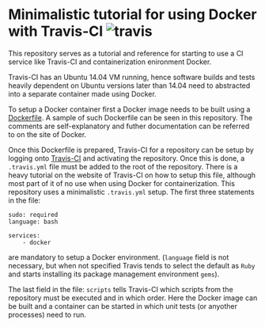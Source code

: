 # Minimalistic tutorial for using Docker with Travis-CI ![travis](https://travis-ci.org/ar13pit/docker-travisci-test.svg?branch=master)


This repository serves as a tutorial and reference for starting to use a CI service like Travis-CI and containerization enironment Docker.

Travis-CI has an Ubuntu 14.04 VM running, hence software builds and tests heavily dependent on Ubuntu versions later than 14.04 need to abstracted into a separate container made using Docker.

To setup a Docker container first a Docker image needs to be built using a [Dockerfile](https://docs.docker.com/engine/reference/builder/). A sample of such Dockerfile can be seen in this repository. The comments are self-explanatory and futher documentation can be referred to on the site of Docker.

Once this Dockerfile is prepared, Travis-CI for a repository can be setup by logging onto [Travis-CI](https://travis-ci.org/) and activating the repository. Once this is done, a ```.travis.yml``` file must be added to the root of the repository. There is a heavy tutorial on the website of Travis-CI on how to setup this file, although most part of it of no use when using Docker for containerization. This repository uses a minimalistic ```.travis.yml``` setup. The first three statements in the file:
```
sudo: required
language: bash

services:
    - docker
```
are mandatory to setup a Docker environment. (```language``` field is not necessary, but when not specified Travis tends to select the default as ```Ruby``` and starts installing its package management environment ```gems```).

The last field in the file: ```scripts``` tells Travis-CI which scripts from the repository must be executed and in which order. Here the Docker image can be built and a container can be started in which unit tests (or anyother processes) need to run.
